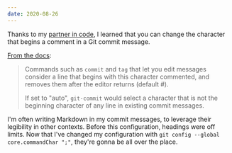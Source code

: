 ```yaml
---
date: 2020-08-26
---
```


Thanks to my [partner in code][], I learned that you can change the character that begins a comment in a Git commit message.

[From the docs](https://git-scm.com/docs/git-config#Documentation/git-config.txt-corecommentChar):

> Commands such as `commit` and `tag` that let you edit messages consider a line that begins with this character commented, and removes them after the editor returns (default #).
>
> If set to "auto", `git-commit` would select a character that is not the beginning character of any line in existing commit messages.

I'm often writing Markdown in my commit messages, to leverage their legibility in other contexts.
Before this configuration, headings were off limits.
Now that I've changed my configuration with `git config --global core.commandChar ";"`, they're gonna be all over the place.

[partner in code]: https://twitter.com/personunsure
